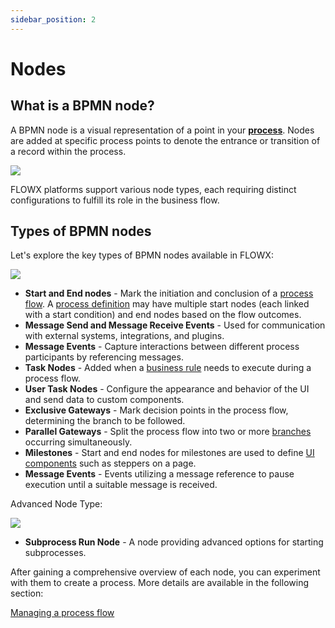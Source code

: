 ```yaml
---
sidebar_position: 2
---
```


# Nodes

## What is a BPMN node?

A BPMN node is a visual representation of a point in your [**process**](../../terms/flowx-process). Nodes are added at specific process points to denote the entrance or transition of a record within the process.

![](https://s3.eu-west-1.amazonaws.com/docx.flowx.ai/building-blocks/node/node_diagram.png)

FLOWX platforms support various node types, each requiring distinct configurations to fulfill its role in the business flow.

## Types of BPMN nodes

Let's explore the key types of BPMN nodes available in FLOWX:

![](https://s3.eu-west-1.amazonaws.com/docx.flowx.ai/release34/nodes_v2.png)

+ **Start and End nodes** - Mark the initiation and conclusion of a [process flow](../../platform-overview/frameworks-and-standards/business-process-industry-standards/intro-to-bpmn/intro-to-bpmn.md#bpmn-20-elements). A [process definition](../process/process-definition.md) may have multiple start nodes (each linked with a start condition) and end nodes based on the flow outcomes.
+ **Message Send and Message Receive Events** - Used for communication with external systems, integrations, and plugins.
+ **Message Events** - Capture interactions between different process participants by referencing messages.
+ **Task Nodes** - Added when a [business rule](../actions/business-rule-action/business-rule-action.md) needs to execute during a process flow.
+ **User Task Nodes** - Configure the appearance and behavior of the UI and send data to custom components.
+ **Exclusive Gateways** - Mark decision points in the process flow, determining the branch to be followed.
+ **Parallel Gateways** - Split the process flow into two or more [branches](../../flowx-designer/managing-a-process-flow/adding-more-flow-branches.md) occurring simultaneously.
+ **Milestones** - Start and end nodes for milestones are used to define [UI components](../ui-designer/ui-component-types/ui-component-types.md) such as steppers on a page.
+ **Message Events** - Events utilizing a message reference to pause execution until a suitable message is received.

Advanced Node Type:

<div class = "image-scaled">

![](https://s3.eu-west-1.amazonaws.com/docx.flowx.ai/building-blocks/node/subprocess_node.png)

</div>

* **Subprocess Run Node** - A node providing advanced options for starting subprocesses.

After gaining a comprehensive overview of each node, you can experiment with them to create a process. More details are available in the following section:

[Managing a process flow](../../flowx-designer/managing-a-process-flow/managing-a-process-flow.md)